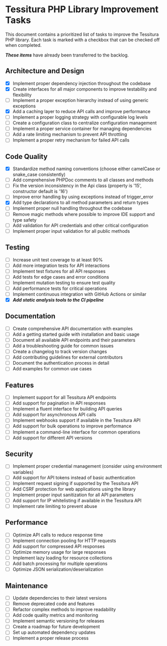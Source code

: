 # Tessitura PHP Library Improvement Tasks

This document contains a prioritized list of tasks to improve the Tessitura PHP library. Each task is marked with a checkbox that can be checked off when completed.

**_These items_** have already been transferred to the backlog.

## Architecture and Design

- [x] Implement proper dependency injection throughout the codebase
- [x] Create interfaces for all major components to improve testability and flexibility
- [ ] Implement a proper exception hierarchy instead of using generic exceptions
- [x] Add a caching layer to reduce API calls and improve performance
- [ ] Implement a proper logging strategy with configurable log levels
- [ ] Create a configuration class to centralize configuration management
- [ ] Implement a proper service container for managing dependencies
- [ ] Add a rate limiting mechanism to prevent API throttling
- [ ] Implement a proper retry mechanism for failed API calls

## Code Quality

- [x] Standardize method naming conventions (choose either camelCase or snake_case consistently)
- [ ] Add comprehensive PHPDoc comments to all classes and methods
- [ ] Fix the version inconsistency in the Api class (property is '15', constructor default is '16')
- [ ] Improve error handling by using exceptions instead of trigger_error
- [x] Add type declarations to all method parameters and return types
- [ ] Implement proper null handling throughout the codebase
- [ ] Remove magic methods where possible to improve IDE support and type safety
- [ ] Add validation for API credentials and other critical configuration
- [ ] Implement proper input validation for all public methods

## Testing

- [ ] Increase unit test coverage to at least 90%
- [ ] Add more integration tests for API interactions
- [ ] Implement test fixtures for all API responses
- [ ] Add tests for edge cases and error conditions
- [ ] Implement mutation testing to ensure test quality
- [ ] Add performance tests for critical operations
- [ ] Implement continuous integration with GitHub Actions or similar
- [x] **_Add static analysis tools to the CI pipeline_**

## Documentation

- [ ] Create comprehensive API documentation with examples
- [ ] Add a getting started guide with installation and basic usage
- [ ] Document all available API endpoints and their parameters
- [ ] Add a troubleshooting guide for common issues
- [ ] Create a changelog to track version changes
- [ ] Add contributing guidelines for external contributors
- [ ] Document the authentication process in detail
- [ ] Add examples for common use cases

## Features

- [ ] Implement support for all Tessitura API endpoints
- [ ] Add support for pagination in API responses
- [ ] Implement a fluent interface for building API queries
- [ ] Add support for asynchronous API calls
- [ ] Implement webhooks support if available in the Tessitura API
- [ ] Add support for bulk operations to improve performance
- [ ] Implement a command-line interface for common operations
- [ ] Add support for different API versions

## Security

- [ ] Implement proper credential management (consider using environment variables)
- [ ] Add support for API tokens instead of basic authentication
- [ ] Implement request signing if supported by the Tessitura API
- [ ] Add CSRF protection for web applications using the library
- [ ] Implement proper input sanitization for all API parameters
- [ ] Add support for IP whitelisting if available in the Tessitura API
- [ ] Implement rate limiting to prevent abuse

## Performance

- [ ] Optimize API calls to reduce response time
- [ ] Implement connection pooling for HTTP requests
- [ ] Add support for compressed API responses
- [ ] Optimize memory usage for large responses
- [ ] Implement lazy loading for resource collections
- [ ] Add batch processing for multiple operations
- [ ] Optimize JSON serialization/deserialization

## Maintenance

- [ ] Update dependencies to their latest versions
- [ ] Remove deprecated code and features
- [ ] Refactor complex methods to improve readability
- [ ] Add code quality metrics and monitoring
- [ ] Implement semantic versioning for releases
- [ ] Create a roadmap for future development
- [ ] Set up automated dependency updates
- [ ] Implement a proper release process

